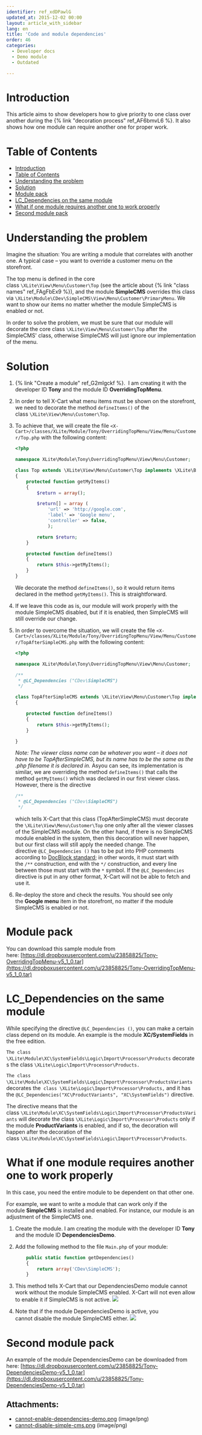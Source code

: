```yaml
---
identifier: ref_xdDPawlG
updated_at: 2015-12-02 00:00
layout: article_with_sidebar
lang: en
title: 'Code and module dependencies'
order: 46
categories:
  - Developer docs
  - Demo module
  - Outdated

---
```


# Introduction

This article aims to show developers how to give priority to one class over another during the {% link "decoration process" ref_AF6bmvL6 %}. It also shows how one module can require another one for proper work.

# Table of Contents

*   [Introduction](#introduction)
*   [Table of Contents](#table-of-contents)
*   [Understanding the problem](#understanding-the-problem)
*   [Solution](#solution)
*   [Module pack](#module-pack)
*   [LC_Dependencies on the same module](#lc_dependencies-on-the-same-module)
*   [What if one module requires another one to work properly](#what-if-one-module-requires-another-one-to-work-properly)
*   [Second module pack](#second-module-pack)

# Understanding the problem

Imagine the situation: You are writing a module that correlates with another one. A typical case – you want to override a customer menu on the storefront.

The top menu is defined in the core class `\XLite\View\Menu\Customer\Top` (see the article about {% link "class names" ref_FAgFbEx9 %}), and the module **SimpleCMS** overrides this class via `\XLite\Module\CDev\SimpleCMS\View\Menu\Customer\PrimaryMenu`. We want to show our items no matter whether the module SimpleCMS is enabled or not.

In order to solve the problem, we must be sure that our module will decorate the core class `\XLite\View\Menu\Customer\Top` after the SimpleCMS' class, otherwise SimpleCMS will just ignore our implementation of the menu.

# Solution

1.  {% link "Create a module" ref_G2mlgckf %}.  I am creating it with the developer ID **Tony** and the module ID **OverridingTopMenu**.
2.  In order to tell X-Cart what menu items must be shown on the storefront, we need to decorate the method `defineItems()` of the class `\XLite\View\Menu\Customer\Top`.
3.  To achieve that, we will create the file `<X-Cart>/classes/XLite/Module/Tony/OverridingTopMenu/View/Menu/Customer/Top.php` with the following content: 

    ```php
    <?php

    namespace XLite\Module\Tony\OverridingTopMenu\View\Menu\Customer;

    class Top extends \XLite\View\Menu\Customer\Top implements \XLite\Base\IDecorator 
    {
        protected function getMyItems()
        {
            $return = array();

            $return[] = array (
                'url' => 'http://google.com',
                'label' => 'Google menu',
                'controller' => false,
                );

            return $return;
        }

        protected function defineItems()
        {
            return $this->getMyItems();
        }
    }
    ```

    We decorate the method `defineItems()`, so it would return items declared in the method `getMyItems()`. This is straightforward.

4.  If we leave this code as is, our module will work properly with the module SimpleCMS disabled, but if it is enabled, then SimpleCMS will still override our change.
5.  In order to overcome the situation, we will create the file `<X-Cart>/classes/XLite/Module/Tony/OverridingTopMenu/View/Menu/Customer/TopAfterSimpleCMS.php` with the following content: 

    ```php
    <?php

    namespace XLite\Module\Tony\OverridingTopMenu\View\Menu\Customer;

    /**
     * @LC_Dependencies ("CDev\SimpleCMS")
     */

    class TopAfterSimpleCMS extends \XLite\View\Menu\Customer\Top implements \XLite\Base\IDecorator 
    {

    	protected function defineItems()
        {
            return $this->getMyItems();
        }

    }
    ```

    _Note: The viewer class name can be whatever you want – it does not have to be TopAfterSimpleCMS, but its name has to be the same as the .php filename it is declared_ _in._
    Asyou can see, its implementation is similar, we are overriding the method `defineItems()` that calls the method `getMyItems()` which was declared in our first viewer class. However, there is the directive 

    ```php
    /**
     * @LC_Dependencies ("CDev\SimpleCMS")
     */
    ```

    which tells X-Cart that this class (TopAfterSimpleCMS) must decorate the `\XLite\View\Menu\Customer\Top` one only after all the viewer classes of the SimpleCMS module. On the other hand, if there is no SimpleCMS module enabled in the system, then this decoration will never happen, but our first class will still apply the needed change.
    The directive `@LC_Dependencies ()` has to be put into PHP comments according to [DocBlock standard](http://www.phpdoc.org/docs/latest/getting-started/your-first-set-of-documentation.html#what-does-a-docblock-look-like); in other words, it must start with the `/**` construction, end with the `*/` construction, and every line between those must start with the `*` symbol. If the `@LC_Dependencies` directive is put in any other format, X-Cart will not be able to fetch and use it.

6.  Re-deploy the store and check the results. You should see only the **Google menu** item in the storefront, no matter if the module SimpleCMS is enabled or not.

# Module pack

You can download this sample module from here: [https://dl.dropboxusercontent.com/u/23858825/Tony-OverridingTopMenu-v5_1_0.tar](https://dl.dropboxusercontent.com/u/23858825/Tony-OverridingTopMenu-v5_1_0.tar)

# LC_Dependencies on the same module

While specifying the directive `@LC_Dependencies ()`, you can make a certain class depend on its module. An example is the module **XC/SystemFields** in the free edition.

`The class \XLite\Module\XC\SystemFields\Logic\Import\Processor\Products` decorates the class `\XLite\Logic\Import\Processor\Products.`

`The class \XLite\Module\XC\SystemFields\Logic\Import\Processor\ProductsVariants` decorates the` class \XLite\Logic\Import\Processor\Products,` and it has the `@LC_Dependencies("XC\ProductVariants", "XC\SystemFields")` directive.

The directive means that the class `\XLite\Module\XC\SystemFields\Logic\Import\Processor\ProductsVariants` will decorate the class `\XLite\Logic\Import\Processor\Products` only if the module **ProductVariants** is enabled, and if so, the decoration will happen after the decoration of the class `\XLite\Module\XC\SystemFields\Logic\Import\Processor\Products`.

# What if one module requires another one to work properly

In this case, you need the entire module to be dependent on that other one.

For example, we want to write a module that can work only if the module **SimpleCMS** is installed and enabled. For instance, our module is an adjustment of the SimpleCMS one.

1.  Create the module. I am creating the module with the developer ID **Tony** and the module ID **DependenciesDemo**.
2.  Add the following method to the file `Main.php` of your module: 

    ```php
        public static function getDependencies()
        {
            return array('CDev\SimpleCMS');
        }
    ```

3.  This method tells X-Cart that our DependenciesDemo module cannot work without the module SimpleCMS enabled. X-Cart will not even allow to enable it if SimpleCMS is not active. ![]({{site.baseurl}}/attachments/8224842/8355885.png?effects=drop-shadow)
4.  Note that if the module DependenciesDemo is active, you cannot disable the module SimpleCMS either.
    ![]({{site.baseurl}}/attachments/8224842/8355886.png?effects=drop-shadow)

# Second module pack

An example of the module DependenciesDemo can be downloaded from here: [https://dl.dropboxusercontent.com/u/23858825/Tony-DependenciesDemo-v5_1_0.tar](https://dl.dropboxusercontent.com/u/23858825/Tony-DependenciesDemo-v5_1_0.tar)

## Attachments:

* [cannot-enable-dependencies-demo.png]({{site.baseurl}}/attachments/8224842/8355885.png) (image/png)
* [cannot-disable-simple-cms.png]({{site.baseurl}}/attachments/8224842/8355886.png) (image/png)
